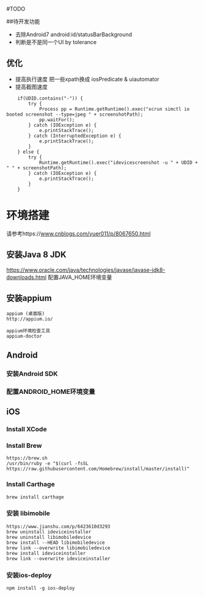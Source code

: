 #TODO 


##待开发功能
* 去除Android7 android:id/statusBarBackground
* 判断是不是同一个UI by tolerance


## 优化
* 提高执行速度  把一些xpath换成 iosPredicate & uiautomator
* 提高截图速度
```
    if(UDID.contains("-")) {
        try {
            Process pp = Runtime.getRuntime().exec("xcrun simctl io booted screenshot --type=jpeg " + screenshotPath);
            pp.waitFor();
        } catch (IOException e) {
            e.printStackTrace();
        } catch (InterruptedException e) {
            e.printStackTrace();
        }
    } else {
        try {
            Runtime.getRuntime().exec("idevicescreenshot -u " + UDID + " " + screenshotPath);
        } catch (IOException e) {
            e.printStackTrace();
        }
    }
```


# 环境搭建
请参考https://www.cnblogs.com/yuer011/p/8067650.html

## 安装Java 8 JDK
https://www.oracle.com/java/technologies/javase/javase-jdk8-downloads.html
配置JAVA_HOME环境变量
## 安装appium

```aidl
appium (桌面版)
http://appium.io/

appium环境检查工具
appium-doctor
```

## Android
### 安装Android SDK 
### 配置ANDROID_HOME环境变量

## iOS
### Install XCode
### Install Brew 
```
https://brew.sh
/usr/bin/ruby -e "$(curl -fsSL https://raw.githubusercontent.com/Homebrew/install/master/install)"
```
### Install Carthage
```
brew install carthage
```

### 安装 libimobile
```aidl
https://www.jianshu.com/p/6423610d3293
brew uninstall ideviceinstaller
brew uninstall libimobiledevice
brew install --HEAD libimobiledevice
brew link --overwrite libimobiledevice
brew install ideviceinstaller
brew link --overwrite ideviceinstaller
```
### 安装ios-deploy
```
npm install -g ios-deploy
```



